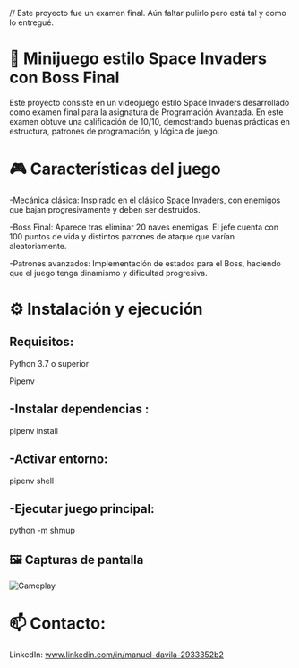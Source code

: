 // Este proyecto fue un examen final. Aún faltar pulirlo pero está tal y como lo entregué.

# 🚀 Minijuego estilo Space Invaders con Boss Final

Este proyecto consiste en un videojuego estilo Space Invaders desarrollado como examen final para la asignatura de Programación Avanzada. 
En este examen obtuve una calificación de 10/10, demostrando buenas prácticas en estructura, patrones de programación, y lógica de juego.


# 🎮 Características del juego

-Mecánica clásica: Inspirado en el clásico Space Invaders, con enemigos que bajan progresivamente y deben ser destruidos.

-Boss Final: Aparece tras eliminar 20 naves enemigas. El jefe cuenta con 100 puntos de vida y distintos patrones de ataque que varían aleatoriamente.

-Patrones avanzados: Implementación de estados para el Boss, haciendo que el juego tenga dinamismo y dificultad progresiva.


# ⚙️ Instalación y ejecución

## Requisitos:

Python 3.7 o superior

Pipenv

-Instalar dependencias :
--
pipenv install

-Activar entorno:
--
pipenv shell

-Ejecutar juego principal:
--
python -m shmup


## 🖼️ Capturas de pantalla
![Gameplay](shmup/assets/image/gameplay1.gif)


# 📫 Contacto:

LinkedIn: www.linkedin.com/in/manuel-davila-2933352b2


